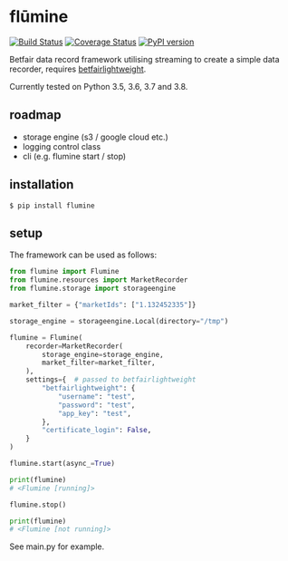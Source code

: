 # flūmine

[![Build Status](https://travis-ci.org/liampauling/flumine.svg?branch=master)](https://travis-ci.org/liampauling/flumine) [![Coverage Status](https://coveralls.io/repos/github/liampauling/flumine/badge.svg?branch=master)](https://coveralls.io/github/liampauling/flumine?branch=master) [![PyPI version](https://badge.fury.io/py/flumine.svg)](https://pypi.python.org/pypi/flumine)


Betfair data record framework utilising streaming to create a simple data recorder, requires [betfairlightweight](https://github.com/liampauling/betfairlightweight).

Currently tested on Python 3.5, 3.6, 3.7 and 3.8.

## roadmap

- storage engine (s3 / google cloud etc.)
- logging control class
- cli (e.g. flumine start / stop)

## installation

```
$ pip install flumine
```

## setup

The framework can be used as follows:

```python
from flumine import Flumine
from flumine.resources import MarketRecorder
from flumine.storage import storageengine

market_filter = {"marketIds": ["1.132452335"]}

storage_engine = storageengine.Local(directory="/tmp")

flumine = Flumine(
    recorder=MarketRecorder(
        storage_engine=storage_engine,
        market_filter=market_filter,
    ),
    settings={  # passed to betfairlightweight
        "betfairlightweight": {
            "username": "test",
            "password": "test",
            "app_key": "test",
        },
        "certificate_login": False,
    }
)

flumine.start(async_=True)

print(flumine)
# <Flumine [running]>

flumine.stop()

print(flumine)
# <Flumine [not running]>
```

See main.py for example.
